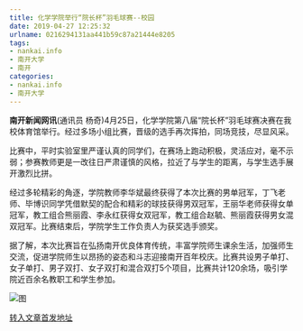 ```yaml
---
title: 化学学院举行“院长杯”羽毛球赛--校园
date: 2019-04-27 12:25:32
urlname: 0216294131aa441b59c87a21444e8205
tags: 
- nankai.info
- 南开大学
- 南开
categories:
- nankai.info
- 南开大学
---
```


**南开新闻网讯**(通讯员 杨奇)4月25日，化学学院第八届“院长杯”羽毛球赛决赛在我校体育馆举行。经过多场小组比赛，晋级的选手再次挥拍，同场竞技，尽显风采。

比赛中，平时实验室里严谨认真的同学们，在赛场上跑动积极，灵活应对，毫不示弱；参赛教师更是一改往日严肃谨慎的风格，拉近了与学生的距离，与学生选手展开激烈比拼。

经过多轮精彩的角逐，学院教师李华斌最终获得了本次比赛的男单冠军，丁飞老师、毕博识同学凭借默契的配合和精彩的球技获得男双冠军，王丽华老师获得女单冠军，教工组合熊丽霞、李永红获得女双冠军，教工组合赵毓、熊丽霞获得男女混双冠军。比赛结束后，学院学生工作负责人为获奖选手颁奖。

据了解，本次比赛旨在弘扬南开优良体育传统，丰富学院师生课余生活，加强师生交流，促进学院师生以昂扬的姿态和斗志迎接南开百年校庆。比赛共设男子单打、女子单打、男子双打、女子双打和混合双打5个项目，比赛共计120余场，吸引学院近百余名教职工和学生参加。

![图](http://news.nankai.edu.cn/pic/0/00/35/12/351206_476550.jpg)

[转入文章首发地址](http://news.nankai.edu.cn/qqxy/system/2019/04/27/000447358.shtml)